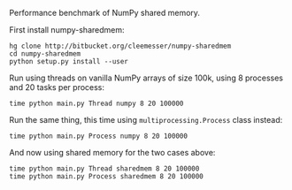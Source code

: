 Performance benchmark of NumPy shared memory.

First install numpy-sharedmem:

    hg clone http://bitbucket.org/cleemesser/numpy-sharedmem
    cd numpy-sharedmem
    python setup.py install --user

Run using threads on vanilla NumPy arrays of size 100k, using 8 processes and 20 tasks per process:

    time python main.py Thread numpy 8 20 100000

Run the same thing, this time using ```multiprocessing.Process``` class instead:

    time python main.py Process numpy 8 20 100000

And now using shared memory for the two cases above:

    time python main.py Thread sharedmem 8 20 100000
    time python main.py Process sharedmem 8 20 100000

